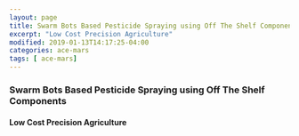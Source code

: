 ```yaml
---
layout: page
title: Swarm Bots Based Pesticide Spraying using Off The Shelf Components
excerpt: "Low Cost Precision Agriculture"
modified: 2019-01-13T14:17:25-04:00
categories: ace-mars
tags: [ ace-mars]
---
```



### Swarm Bots Based Pesticide Spraying using Off The Shelf Components

#### Low Cost Precision Agriculture
